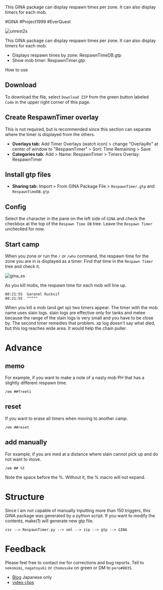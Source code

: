 This GINA package can display respawn times per zone. It can also display timers for each mob.

#GINA #Project1999 #EverQuest

![unrest2s](https://user-images.githubusercontent.com/31529757/185756808-d95cc543-b886-4620-b749-fe339191f1eb.png)

This GINA package can display respawn times per zone. It can also display timers for each mob.

- Displays respawn times by zone: RespawnTimeDB.gtp
- Show mob timer: RespawnTimer.gtp

How to use

## Download
To download the file, select `Download ZIP` from the green button labeled `Code` in the upper right corner of this page.
 
## Create RespawnTimer overlay

This is not required, but is recommended since this section can separate where the timer is displayed from the others.

- **Overlays tab:** Add Timer Overlays (watch icon) > change "Overlay#x" at center of window to "RespawnTimer" > Sort: Time Remaining > Save
- **Categories tab:** Add > Name: RespawnTimer > Timers Overlay: RespawnTimer

## Install gtp files
- **Sharing tab:** Import > From GINA Package File > `RespawnTimer.gtp` and `RespawnTimeDB.gtp`

## Config
Select the character in the pane on the left side of `GINA` and check the checkbox at the top of the `Respawn Time DB` tree. Leave the `Respawn Timer` unchecked for now.

## Start camp
When you zone or run the `/` or `/who` command, the respawn time for the zone you are in is displayed as a timer.
Find that time in the `Respawn Timer` tree and check it.

![gina_ss](https://user-images.githubusercontent.com/31529757/184545007-ac9527cd-d25f-4b58-86fc-7962d0fc9b78.png)

As you kill mobs, the respawn time for each mob will line up.

```
00:21:55  Garanel Rucksif
00:21:55  ^^^^^
```

When you kill a mob (and get xp) two timers appear. The timer with the mob name uses slain logs. slain logs are effective only for tanks and melee because the range of the slain logs is very small and you have to be close by. The second timer remedies that problem. xp log doesn't say what died, but this log reaches wide area. It would help the chain puller.

# Advance

## memo
For example, if you want to make a note of a nasty mob PH that has a slightly different respawn time.
```
/em ##freeti
```

## reset
If you want to erase all timers when moving to another camp.
```
/em ##reset
```

## add manually
For example, if you are med at a distance where slain cannot pick up and do not want to move.
```
/em ## %t
```
Note the space before the %. Without it, the % macro will not expand.

# Structure

Since I am not capable of manually inputting more than 150 triggers, this GINA package was generated by a python script.
If you want to modify the contents, make(1) will generate new gtp file.
```
csv --> RespawnTimer.py --> xml --> zip --> gtp --> GINA
```

# Feedback

Please feel free to contact me for corrections and bug reports.
Tell to `nekomimi`, `nagatoyuki` or `chomusuke` on green or DM to `pero#8035`.

- [Blog](https://perotanz.hatenablog.com/) Japanese only
- [video clips](https://www.youtube.com/channel/UCaiqOuafRo60r2wfcNXrbHQ)
